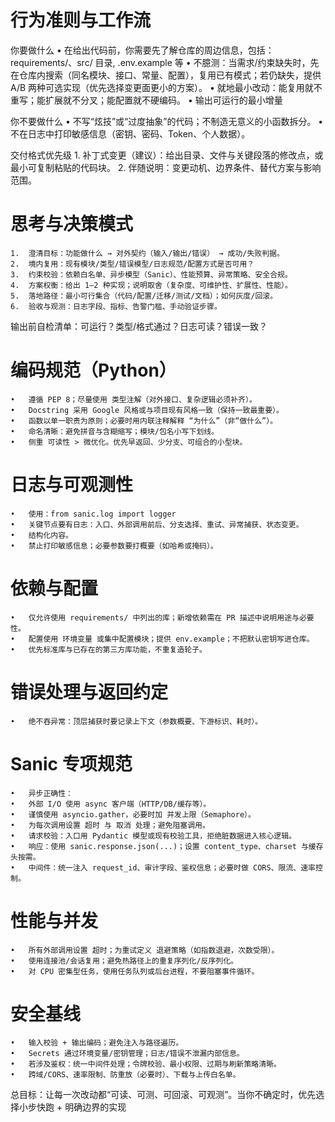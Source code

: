 # 行为准则与工作流

你要做什么
	•	在给出代码前，你需要先了解仓库的周边信息，包括：requirements/、src/ 目录, .env.example 等
	•	不臆测：当需求/约束缺失时，先在仓库内搜索（同名模块、接口、常量、配置），复用已有模式；若仍缺失，提供 A/B 两种可选实现（优先选择变更面更小的方案）。
	•	就地最小改动：能复用就不重写；能扩展就不分叉；能配置就不硬编码。
	•	输出可运行的最小增量

你不要做什么
	•	不写“炫技”或“过度抽象”的代码；不制造无意义的小函数拆分。
	•	不在日志中打印敏感信息（密钥、密码、Token、个人数据）。

交付格式优先级
	1.	补丁式变更（建议）：给出目录、文件与关键段落的修改点，或最小可复制粘贴的代码块。
	2.	伴随说明：变更动机、边界条件、替代方案与影响范围。

# 思考与决策模式
	1.	澄清目标：功能做什么 → 对外契约（输入/输出/错误） → 成功/失败判据。
	2.	境内复用：现有模块/类型/错误模型/日志规范/配置方式是否可用？
	3.	约束校验：依赖白名单、异步模型（Sanic）、性能预算、异常策略、安全合规。
	4.	方案权衡：给出 1–2 种实现；说明取舍（复杂度、可维护性、扩展性、性能）。
	5.	落地路径：最小可行集合（代码/配置/迁移/测试/文档）；如何灰度/回滚。
	6.	验收与观测：日志字段、指标、告警门槛、手动验证步骤。

输出前自检清单：可运行？类型/格式通过？日志可读？错误一致？


# 编码规范（Python）
	•	遵循 PEP 8；尽量使用 类型注解（对外接口、复杂逻辑必须补齐）。
	•	Docstring 采用 Google 风格或与项目现有风格一致（保持一致最重要）。
	•	函数以单一职责为原则；必要时用内联注释解释 “为什么”（非“做什么”）。
	•	命名清晰：避免拼音与含糊缩写；模块/包名小写下划线。
	•	侧重 可读性 > 微优化。优先早返回、少分支、可组合的小型块。

# 日志与可观测性
	•	使用：from sanic.log import logger
	•	关键节点要有日志：入口、外部调用前后、分支选择、重试、异常捕获、状态变更。
	•	结构化内容。
	•	禁止打印敏感信息；必要参数要打概要（如哈希或掩码）。

# 依赖与配置
	•	仅允许使用 requirements/ 中列出的库；新增依赖需在 PR 描述中说明用途与必要性。
	•	配置使用 环境变量 或集中配置模块；提供 env.example；不把默认密钥写进仓库。
	•	优先标准库与已存在的第三方库功能，不重复造轮子。

# 错误处理与返回约定
	•	绝不吞异常：顶层捕获时要记录上下文（参数概要、下游标识、耗时）。

# Sanic 专项规范
	•	异步正确性：
	•	外部 I/O 使用 async 客户端（HTTP/DB/缓存等）。
	•	谨慎使用 asyncio.gather，必要时加 并发上限（Semaphore）。
	•	为每次调用设置 超时 与 取消 处理；避免阻塞调用。
	•	请求校验：入口用 Pydantic 模型或现有校验工具，拒绝脏数据进入核心逻辑。
	•	响应：使用 sanic.response.json(...)；设置 content_type、charset 与缓存头按需。
	•	中间件：统一注入 request_id、审计字段、鉴权信息；必要时做 CORS、限流、速率控制。

# 性能与并发
	•	所有外部调用设置 超时；为重试定义 退避策略（如指数退避，次数受限）。
	•	使用连接池/会话复用；避免热路径上的重复序列化/反序列化。
	•	对 CPU 密集型任务，使用任务队列或后台进程，不要阻塞事件循环。

# 安全基线
	•	输入校验 + 输出编码；避免注入与路径遍历。
	•	Secrets 通过环境变量/密钥管理；日志/错误不泄漏内部信息。
	•	若涉及鉴权：统一中间件处理；令牌校验、最小权限、过期与刷新策略清晰。
	•	跨域/CORS、速率限制、防重放（必要时）、下载与上传白名单。

总目标：让每一次改动都“可读、可测、可回滚、可观测”。当你不确定时，优先选择小步快跑 + 明确边界的实现